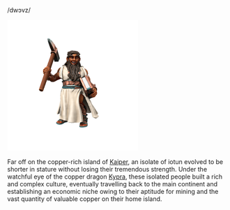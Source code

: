 /dwɔvz/

![](../../_assets/species/dwarf.png)

Far off on the copper-rich island of [Kaiper](../../Locations/Kaiper/Kaiper.md), an isolate of iotun evolved to be shorter in stature without losing their tremendous strength. Under the watchful eye of the copper dragon [Kypra](people#kypra), these isolated people built a rich and complex culture, eventually travelling back to the main continent and establishing an economic niche owing to their aptitude for mining and the vast quantity of valuable copper on their home island.